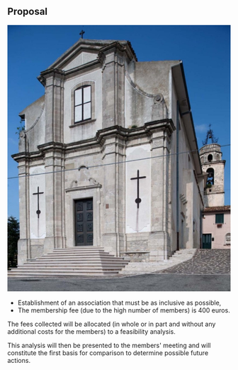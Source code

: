 ## Proposal

![Image of SGL](/masonry/1/esterno-S.-Maria-delle-Grazie-860x1024.jpg)

- Establishment of an association that must be as inclusive as possible,
- The membership fee (due to the high number of members) is 400 euros.

The fees collected will be allocated (in whole or in part and without any additional costs for the members) to a
feasibility analysis.

This analysis will then be presented to the members' meeting and will constitute the first basis for comparison to
determine possible future actions.
